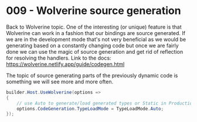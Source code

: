 # 009 - Wolverine source generation #

Back to Wolverine topic. One of the interesting (or unique) feature is that Wolverine can work in a fashion that our bindings are source generated. If we are in the development mode that's not very beneficial as we would be generating based on a constantly changing code but once we are fairly done we can use the magic of source generation and get rid of reflection for resolving the handlers. Link to the docs: https://wolverine.netlify.app/guide/codegen.html

The topic of source generating parts of the previously dynamic code is something we will see more and more often.

```csharp
builder.Host.UseWolverine(options =>
{
    // use Auto to generate/load generated types or Static in Production to load
    options.CodeGeneration.TypeLoadMode = TypeLoadMode.Auto;
});
```